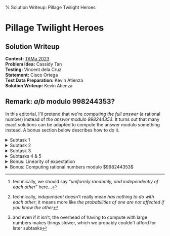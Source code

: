 % Solution Writeup: Pillage Twilight Heroes


# Pillage Twilight Heroes  
## Solution Writeup

**Contest:** [TAMa 2023](https://noi.ph/tama-2023/)  
**Problem Idea:** Cassidy Tan  
**Testing:** Vincent dela Cruz  
**Statement:** Cisco Ortega  
**Test Data Preparation:** Kevin Atienza  
**Solution Writeup:** Kevin Atienza  



<div class="editorial-section">

## Remark: $a/b$ modulo $998244353$?

In this editorial, I'll pretend that we're *computing the full answer* (a rational number) instead of *the answer modulo $998244353$*. It turns out that many exact solutions can be adapted to compute the answer modulo something instead. A bonus section below describes how to do it.
</div>


<details class="editorial-section"><summary class="h2">Subtask 1</summary>

For Subtask 1, I'll describe a solution that doesn't use a lot of insights and essentially only uses **dynamic programming** (DP) (aside from the definition of [expected value](https://en.wikipedia.org/wiki/Expected_value)). You could also solve this subtask with *pen and paper* by using the solution for Subtask 2, which is perfectly doable by hand (and easier to implement as well).


### Expected value &#x21DD; Counting

If you have some sort of &ldquo;random variable&rdquo; $X$, then we say that the **expected value** of $X$, denoted $\operatorname{E}[X]$, is the weighted sum of the possible results of $X$, weighted by their probabilities. More formally, if the possible results are $\{x_1, x_2, \ldots, x_k\}$ with respective probabilities $p_1, p_2, \ldots, p_k$, then
$$\operatorname{E}[X] := p_1x_1 + p_2x_2 + \ldots + p_kx_k,$$
or in summation notation,
$$\operatorname{E}[X] := \sum_{i=1}^k p_ix_i.$$
The expected value of $X$ can be thought of as the *average* value of $X$, when an experiment is performed many, many times and averaging the value of $X$ across them.

Here are some examples:

- If $X$ represents the result of throwing a die, then the possible results are $\{1, 2, \ldots, 6\}$, each with probability $1/6$, so the expected value is
$$\operatorname{E}[X] = \frac{1}{6}\cdot 1 + \frac{1}{6}\cdot 2 + \ldots + \frac{1}{6}\cdot 6 = \frac{1}{6}(1 + 2 + \ldots + 6) = \frac{21}{6} = 3.5.$$
- If $Y$ represents the *sum* of the results of throwing two dice, then the possible results are $\{2, 3, 4, \ldots, 12\}$. The probabilities are no longer uniform, e.g., $7$ is much more probable than $2$ or $12$. The full table of probabilities is:
    $$\begin{array}{r|ccccccccccc}
    \text{result}      & 2 & 3 & 4 & 5 & 6 & 7 & 8 & 9 & 10 & 11 & 12 \\
    \hline
    \text{probability} & \frac{1}{36} & \frac{2}{36} & \frac{3}{36} & \frac{4}{36} & \frac{5}{36} & \frac{6}{36} & \frac{5}{36} & \frac{4}{36} & \frac{3}{36} & \frac{2}{36} & \frac{1}{36}
\end{array}$$
and you can check that the expected value of $Y$ is
$$\operatorname{E}[Y] = \frac{252}{36} = 7.$$

So let's define a random variable $T$ representing the result of the process outlined in the problem statement. The process chooses $w$ numbers randomly[^1] between $1$ and $k$, and $T$ is calculated as the *sum* of the $n$ largest elements, so the possible results are between $n$ and $nk$. If we write the probability of obtaining the result $t$ as $p_t$, then the answer is
$$\operatorname{E}[T] = \sum_{t=n}^{nk}\, p_t\,t.$$
So we are done if we can compute $p_t$ for each $t$ from $n$ to $nk$.

Now, the process has $k^w$ possible outcomes&mdash;namely all the sequences of length $w$, each element of which is between $1$ and $k$&mdash;and each of those outcomes is equally likely. Therefore, we can simply *count* the number of outcomes that result in a sum of $t$, then divide by $k^w$ to get the probability. If we write the *number* of sequences whose sum of $n$ largest elements is $t$ as $c_t$, then we simply have
$$p_t = \frac{c_t}{k^w}.$$

So we've now reduced the problem to computing the $c_t$s. Now, a sum of $t$ can arise in multiple ways. For example, if $n = 3$ and $t = 10$, then the top $3$ values of the sequence (each in sorted order) could be $[2, 3, 5]$, or it could be $[2, 4, 4]$, or $[1, 1, 8]$, or something else. So, to count the number of sequences whose sum of $n$ largest elements is $t$, we need to enumerate all possible sequences of top $n$ values whose sum is $t$, and for each one, count the number of sequences of length $w$ whose sequence of top $n$ values is *that* sequence.

If that's confusing, let's formalize a bit. Let's define a **winner sequence** as a *sorted* sequence of $n$ values, each of which is between $1$ and $k$. Winner sequences are exactly the possible &ldquo;sequences of $n$ largest values&rdquo;. Now, if $W$ is a winner sequence, let's define $c(W, w)$ as the number of length-$w$ sequences whose sequence of $n$ largest values is $W$. Then you may check that the following equation holds
$$c_t = \sum_{\substack{\text{$W$ is a winner sequence} \\ \mathit{sum}(W) = t}} c(W, w).$$
Thus, we've further reduced the problem to that of computing $c(W, w)$ across all winner sequences $W$. And as it turns out, for Subtask 1, there aren't that many winner sequences. We can see this by simply enumerating them all (say with a computer). Finding a formula for the number of them isn't that hard either:
<div class="task">
**Exercise:** Show that the number of winner sequences is exactly $\binom{n + k - 1}{n}$.
</div>
For Subtask 1, $n = 5$ and $k = 5$, so $\binom{n + k - 1}{n} = 126$, so there are indeed only a few of them.


### Computing $c(W, w)$

Thinking &ldquo;DP-cally&rdquo;, we now attempt to build the length-$w$ sequence element by element. As we build the sequence, its &ldquo;sequence of $n$ largest elements&rdquo; changes as well.

Let's be more precise. For a sequence $S$, let's call the &ldquo;sequence of $n$ largest elements of $S$&rdquo; its **winning sequence,** and denote it by $W_S$. Now, suppose we insert the value $v$ to $S$. Let's denote the updated sequence by $S + [v]$. Then the winning sequence might change because of $v$. Specifically, the new winning sequence is obtained by *inserting* $v$ to $W_S$ in its proper sorted location, and then dropping the lowest element. (Can you see why?) Let's denote the process of &ldquo;inserting a value $v$ to a sequence $W$ in its proper sorted location, and then dropping the lowest element&rdquo; as a *pushpop* operation, and denote it by $\mathit{pushpop}(W, v)$. Then what we're saying is that the winning sequence of $S + [v]$ is related to the winning sequence of $S$ via a pushpop operation&mdash;specifically,
$$W_{S + [v]} = \mathit{pushpop}(W_S, v).$$

We can now think recursively, and find a recurrence for $c(W, w)$, as follows. Every sequence of length $w$ can be obtained by taking a sequence $S$ of length $w - 1$ and then appending some value $v$ (between $1$ to $k$) to it. And as described above, the new winning sequence $W_{S + [v]}$ is just $\mathit{pushpop}(W_S, v)$. Notice that this latter expression only depends on $W_S$, not on $S$ itself. Thus, for each possible *winner* sequence $W'$, we could simply collect the sequences $S$ with $W'$ as their winning sequence, and notice that the new winning sequence must be $\mathit{pushpop}(W', v)$. In other words, we have the equation
$$c(W, w) = \!\!\!\!\sum_{\substack{W'\,\,\,\, \\ \text{$W'$ is a winner sequence}}} \sum_{\substack{1 \le v \le k \,\,\,\, \\ \mathit{pushpop}(W', v) = W}} \!\!\!\!(\text{number of sequences $S$ of length $w - 1$ whose winning sequence is $W'$}).$$
But the summand is just $c(W', w - 1)$ by definition! Therefore, we obtain the recurrence
$$c(W, w) = \sum_{\substack{W'\,\,\,\, \\ \text{$W'$ is a winner sequence}}} \sum_{\substack{1 \le v \le k \,\,\,\, \\ \mathit{pushpop}(W', v) = W}} c(W', w - 1),$$
and we can use this to compute all $c(W, w')$ we need, via DP: we build a *table* of results, one for each winner sequence $W$ and each $w' \le w$. Each entry of the table can be computed using the summation above. Since our formula for $c(W, w')$ only depends on $c(W', w' - 1)$, i.e., those with a smaller $w'$ value, if we compute the table in increasing order of $w'$, those values have already been computed, and are already on the table. Thus, we'll be able to compute the final result all the way up to $w$, which is what we wanted.

Now, as for the base case, you could just directly count the sequences for, say, $w' = n$, since the winning sequence is basically the *sorted* version of the sequence itself. Alternatively, we can use $w' = 0$ as our base case, though we need to think about what the winning sequence of a sequence with less than $n$ elements should be. Well, it makes sense to say that the winning sequence must be the whole sequence as well, just sorted. And instead of a *pushpop* operation, we could simply use a *push* operation, at least while the sequence still has length less than $n$.

With this, we now have a solution! What's the running time? Well, the table has an entry for each $(W, w')$ with $W$ a winner sequence and $w' \le w$. Recall that there are $\binom{n + k - 1}{n}$ winner sequences, so there are $\approx \binom{n + k - 1}{n}w$ entries. Each entry is computed with the sum above, which clearly has at most $\binom{n + k - 1}{n}k$ summands (often much less). Therefore, the amount of steps is roughly proportional to
$$\approx \binom{n + k - 1}{n}w\cdot \binom{n + k - 1}{n}k = \binom{n + k - 1}{n}^2 wk.$$
For Subtask 1, this is good enough; my straightforward Python implementation computes the *full* answer in less than one second.

<div class="caution">
**Note:** Understanding this implementation is *not* required to understand the following sections, so you may skip it.
</div>

<details class="code"><summary class="h4">Code (Python)</summary>

```python
from fractions import Fraction as Frac
from functools import cache
from itertools import combinations_with_replacement
from math import comb

def solve(n, w, k):
    @cache
    def pushpop(W, v):
        return tuple(sorted([*W, v])[-n:])

    @cache
    def winner_sequences(n):
        return tuple(combinations_with_replacement(range(1, k+1), n))

    assert len(winner_sequences(n)) == comb(n + k - 1, n)  # sanity check

    @cache
    def c(W, w):
        assert len(W) == min(w, n)  # sanity check

        if w == 0:
            return 1
        else:
            return sum(c(WW, w - 1)
                for WW in winner_sequences(min(w - 1, n))
                for v in range(1, k+1)
                if pushpop(WW, v) == W
            )

    def c_(t):
        return sum(c(W, w) for W in winner_sequences(n) if sum(W) == t)

    def p_(t):
        return Frac(c_(t), k**w)

    return sum(p_(t) * t for t in range(n, n*k + 1))
```
</details>

<div class="remarks">
**Remark:** The implementation tries to copy the mathematical formulas above as closely as possible. As a result, it's highly unoptimized, and there are definitely several improvements that be made. But the main point is that even such unoptimized code is enough to solve the subtask.
</div>

</details>



<details class="editorial-section"><summary class="h2">Subtask 2</summary>

### Linearity of expectation

To find faster solutions, we use something called the &ldquo;**linearity of expectation**&rdquo;. Linearity of expectation means two things:

- $\operatorname{E}[\alpha X] = \alpha \operatorname{E}[X]$ for any random variable $X$ and any constant $\alpha$, and
- $\operatorname{E}[X_1 + X_2] = \operatorname{E}[X_1] + \operatorname{E}[X_2]$ for any two random variables $X_1$ and $X_2$.

The first one is quite intuitive; after all, it's just scaling the values, so the *average* should just be scaled appropriately. However, the second property&mdash;additivity&mdash;may be surprising. The property could be intuitive in the case where $X_1$ and $X_2$ are *independent*, but linearity doesn't *require* them to be&mdash;it's simply *always* true!

In a bonus section below, we'll explain why this is true, but for now, let's first try to apply this to the problem. Let $T$ be the same random variable as before, so it denotes the *sum* of the $n$ largest values of the sequence produced. Now, we define $n$ new random variables $T_1, T_2, \ldots T_n$, where $T_i$ denotes the $i$th largest value of the sequence. Then clearly we have
$$T = T_1 + T_2 + \ldots + T_n = \sum_{i=1}^n T_i.$$
Now, the $T_i$'s are definitely not independent, e.g., knowing the largest value constrains the possible values of the second value, and vice versa. Regardless, *expectation is always additive*, so we have the equality
$$\operatorname{E}[T] = \operatorname{E}[T_1] + \operatorname{E}[T_2] + \ldots + \operatorname{E}[T_n] = \sum_{i=1}^n \operatorname{E}[T_i].$$
Thus, we've reduced the problem to computing $\operatorname{E}[T_i]$ for $1 \le i \le n$, which is potentially more manageable!


### Computing $\operatorname{E}[T_i]$

Let's now try to compute $\operatorname{E}[T_i]$, the expected value of the $i$th largest element of the sequence. The possible values are between $1$ and $k$, so by definition, we have
$$\operatorname{E}[T_i] = \sum_{v=1}^k \operatorname{P}[T_i = v]\cdot v,$$
where $\operatorname{P}[T_i = v]$ denotes the probability that $T_i = v$. Next, we again turn probability into counting; noting that there are $k^w$ equally likely possibilities, we have something like
$$\operatorname{P}[T_i = v] = \frac{\mathit{count}_{=v}(i)}{k^w}$$
where $\mathit{count}_{=v}(i)$ denotes the number of sequences whose $i$th largest value is $v$. Thus, we're done if we can compute $\mathit{count}_{=v}(i)$.


### Computing $\mathit{count}_{=v}(i)$

We can compute $\mathit{count}_{=v}(i)$ by noting that:

<div class="theorem">

**Theorem 1:** The $i$th largest value of a sequence is $v$ if and only if

- the sequence has $< i$ elements greater than $v$, and
- the sequence has $\le w - i$ elements less than $v$.

</div>
This is fairly intuitive, and you should try to prove it yourself &#128578;.
<details class="proof"><summary class="h4">Proof</summary>
Sort the sequence in **decreasing** order, so the $i$th element denotes the $i$th largest value.

(&rArr;) Now, suppose the $i$th largest element is $v$, i.e., the element at index $i$ is $v$. Then because the sequence is decreasing,

- only indices $1$ to $i - 1$ can have a value greater than $v$, and there are $< i$ of them; and
- only indices $i + 1$ to $w$ can have a value less than $v$, and there are $\le w - i$ of them.

(&lArr;) On the other hand,

- if the sequence has $< i$ values greater than $v$, then $> w - i$ values must be at most $v$. Since the sequence is decreasing, indices $i$ to $w$ must have values at most $v$; and
- if the sequence has $\le w - i$ values less than $v$, then $\ge i$ values must be at least $v$. Since the sequence is decreasing, indices $1$ to $i$ must have values at least $v$.

In particular, the value at index $i$ must be at most $v$ and at least $v$ at the same time, so it must be equal to $v$, i.e., the $i$th largest value is $v$.
</details>

Thus, we want to count the number of sequences with $< i$ elements greater than $v$ and $\le w - i$ elements less than $v$. Let

- $\ell$ be the number of elements $< v$, and
- $g$ be the number of elements $> v$,

so that $\ell \le w - i$ and $g < i$. Then using Theorem 1, we have the equality
$$\mathit{count}_{=v}(i) = \sum_{\ell=0}^{w-i} \sum_{g=0}^{i-1} c(\ell, g, v)$$
where $c(\ell, g, v)$ is the number of sequences with exactly $\ell$ elements $< v$ and exactly $g$ elements $> v$. Finally, counting $c(\ell, g, v)$ is easy, because to build such a sequence, we could use the following process:

1. Among the $w$ indices, we first choose which $\ell$ elements will be $< v$. There are $\binom{w}{\ell}$ ways to do this.
2. Next, among the $w - \ell$ remaining indices, we choose which $g$ elements will be $> v$. There are $\binom{w - \ell}{g}$ ways to do this, and the remaining $w - \ell - g$ indices must contain the value $v$.
3. Next, we choose the actual values of the elements $< v$. There are $\ell$ values to choose, and each one is an independent choice of a number between $1$ and $v-1$, so there are $(v-1)^{\ell}$ ways to do this.
4. Finally, we choose the actual values of the elements $> v$. There are $g$ values to choose, and each one is an independent choice of a number between $v+1$ and $k$, so there are $(k-v)^g$ ways to do this.

Thus, all in all, there are
$$c(\ell, g, v) = \binom{w}{\ell} \cdot \binom{w - \ell}{g} \cdot (v-1)^{\ell} \cdot (k-v)^g$$
such sequences.

We now have a complete solution! How fast does it run? Well, we need to compute $\operatorname{E}[T_i]$ for $1 \le i \le n$, which in turn require the values $\mathit{count}_{=v}(i)$ for $1 \le i \le n$ and $1 \le v \le k$, which in turn require the values $c(\ell, g, v)$ for $0 \le \ell \le w - 1$, $0 \le g \le n - 1$ and $1 \le v \le k$.

- Each $c(\ell, g, v)$ value is a product of some binomial coefficients and powers. The powers can all be computed with fast exponentiation, or they could just be precomputed in a table at the beginning (since all powers we need have bases less than $k$, and exponents less than $w$), and the binomial coefficients can also be precomputed in a table, either via Pascal's identity, or precomputing factorials and using
$$\binom{a}{b} = \frac{a!}{(a - b)!b!}.$$
Therefore, we could say that each $c(\ell, g, v)$ can be computed in a constant amount of steps, and since there are $\approx wnk$ of them, the total number of steps to compute them all is $\approx wnk$.

- To compute the $\mathit{count}_{=v}(i)$ values, note that there are $kn$ such values, and each one is computed with a summation with $\approx wn$ summands. Therefore, it takes $\approx wn^2 k$ steps to compute them all.

- The formula for $\operatorname{E}[T]$ has $n$ summands, each of which has a formula with $k$ summands, so this takes $\approx nk$ steps.

- Finally, we also need to account for the precomputation of factorials and powers. There are $\approx w$ factorials and $\approx kw$ powers to precompute, so their precomputation takes $\approx kw$ steps.

Thus, the running time is dominated by the computation of $\mathit{count}_{=v}(i)$. For Subtask 2, we have $wn^2 k = 6\cdot 10^9$, so the number of steps seems small enough for this to be waitable if you use a fast language and a highly optimized implementation. It may be slow though, so instead of that, let's just improve our algorithm further.


### Computing $\mathit{count}_{=v}(i)$ more quickly

Let's look at $\mathit{count}_{=v}(i)$ again. It denotes the number of sequences whose $i$th largest value is exactly $v$. It turns out that it's easier to count the number of sequences whose $i$th largest value is **at most $v$**. Even more nicely, it turns out that you can use the latter to compute the former!

To see this, let's define $\mathit{count}_{\le v}(i)$ to be the number of sequences whose $i$th largest value is at most $v$. Then we easily have:
<div class="theorem">
**Claim:** $\mathit{count}_{=v}(i) = \mathit{count}_{\le v}(i) - \mathit{count}_{\le v - 1}(i)$.
</div>
<div class="proof">

**Proof:** Left as an exercise to the reader.
</div>

So we've reduced the problem to computing $\mathit{count}_{\le v}(i)$ for $0 \le v \le k$ and $1 \le i \le n$. So what? Well, here's what. It turns out that we can find a version of Theorem 1 that applies to $\mathit{count}_{\le v}(i)$:
<div class="theorem">

**Theorem 2:** The $i$th largest value of a sequence is at most $v$ if and only if the sequence has $< i$ elements greater than $v$.
</div>
<div class="proof">

**Proof:** Left as an exercise to the reader.
</div>

And as you may notice, Theorem 2 is much simpler than Theorem 1!

We can now use a similar counting argument as before. Let $g$ be the number of elements greater than $v$, so that $g < i$, and we can again write
$$\mathit{count}_{\le v}(i) = \sum_{g=0}^{i-1} c(g, v)$$
where now, $c(g, v)$ denotes the number of sequences with *exactly* $g$ elements greater than $v$. Then we can count $c(g, v)$ similarly as before, except it's even simpler:

1. First, choose the $g$ indices that will be $> v$. There are $\binom{w}{g}$ ways to do this. The rest of the elements will be $\le v$.
2. Then, we choose the actual values of the elements $> v$. There are $g$ values to choose, and each one is an independent choice of a number between $v+1$ and $k$, so there are $(k-v)^g$ ways to do this.
3. Finally, we choose the actual values of the elements $\le v$. There are $w - g$ values to choose, and each one is an independent choice of a number between $1$ and $v$, so there are $v^{w - g}$ ways to do this.

Therefore, we have the simpler formula
$$c(g, v) = \binom{w}{g}\cdot (k - v)^g \cdot v^{w - g}.$$

We can now estimate the new running time. We now expect it to be better since the formulas are now simpler, and in particular, the double nested summations have become single summations. In fact, if we perform the same estimation, we find that the number of steps is $\approx wk + n^2 k$, which is now definitely fast enough for Subtask 2!

<div class="task">
**Bonus:** We can similarly define $\mathit{count}_{\ge v}(i)$ and write
$$\mathit{count}_{= v}(i) = \mathit{count}_{\ge v}(i) - \mathit{count}_{\ge v + 1}(i).$$
What happens to the running time when you base your algorithm on this?
</div>

</details>



<details class="editorial-section"><summary class="h2">Subtask 3</summary>

The main change from Subtask 2 to Subtask 3 is that $w$ is vastly increased, which means the portion of our previous algorithm that takes $\approx wk$ steps is now unacceptable. Let's recap what those steps are:

1. precomputing factorials up to $w$, and
2. precomputing powers up to base $k$ and up to exponent $w$.

Among these, the second one clearly dominates the running time. But we can essentially get rid of the second one by simply *not* precomputing powers, and instead just fast exponentiation to compute them when needed! This makes the running time slightly worse&mdash;fast exponentiation takes $\mathcal{O}(\lg w)$ steps for an exponent the size of $w$&mdash;but that's a very worthwhile tradeoff, because you can check that the number of steps improves from $\mathcal{O}(wk + n^2 k)$ to 
$$\mathcal{O}(w + n^2 k + nk \lg w).$$
This is now acceptable for Subtask 3 &#128578;.

Now, there's still that factor $w$ in the running time, which in the current subtask is probably ok since $w = 10^8$. However, in later subtasks, $w = 10^{16}$, which suggests that that bit can still be improved further.

How can we improve it? Well, the main reason for needing factorials up to $w$ is so that we can compute binomial coefficients. But looking closer, notice that we actually only need binomial coefficients **at exactly row $w$**. Furthermore, we actually only need the first $n$ coefficients in it. And as it turns out, there's a way to compute a row of binomial coefficients one by one, starting from the leftmost one, by using the following recurrence (which is easy to prove using the factorial formula):
$$\binom{w}{g} = \binom{w}{g - 1}\cdot \frac{w - g + 1}{g},$$
with base case simply $\binom{w}{0} = 1$. So now, instead of precomputing factorials, we may simply precompute the needed binomial coefficients using this recurrence with just $\approx n$ steps! The running time then improves to
$$\mathcal{O}(n^2 k + nk \log w),$$
which is really cool.

</details>



<details class="editorial-section"><summary class="h2">Subtasks 4 & 5</summary>

Our previous algorithm is now too slow; in particular, that $\mathcal{O}(n^2 k)$ bit in the running time is now too large. For the rest of the subtasks, I'll just give a couple of hints to guide you towards faster solutions.

<details class="task"><summary class="h4">Hint 1</summary>
Do you really have to compute the whole sum
$$\mathit{count}_{\le v}(i) = \sum_{g=0}^{i-1} c(g, v)$$
every time?
</details>

<details class="task"><summary class="h4">Hint 2</summary>
Notice that
$$(k - v)^g\cdot v^{w - g} = v^w \cdot \left(\frac{k - v}{v}\right)^g.$$
Letting $x_v := \frac{k - v}{v}$, this is the same as $v^w x_v^g$.
</details>



</details>



<details class="editorial-section"><summary class="h2">Bonus: Linearity of expectation</summary>

This section is devoted to explaining why expectation is *linear*. Recall from above that linearity means two properties:

- **Scaling:** $\operatorname{E}[\alpha X] = \alpha \operatorname{E}[X]$ for any random variable $X$ and any constant $\alpha$, and
- **Additivity:** $\operatorname{E}[X_1 + X_2] = \operatorname{E}[X_1] + \operatorname{E}[X_2]$ for any two random variables $X_1$ and $X_2$.

The first one is simple enough, and you should be able to prove it yourself &#128578;. The real surprise is the second, which holds even if $X_1$ and $X_2$ are not independent. (For independent variables, this may not be a surprise, since &ldquo;clearly&rdquo; the variables have nothing to do with each other,[^2] so the averages should &ldquo;just add up.&rdquo;)

Let's see an example of this, using our current problem itself, with $n = 2$, $w = 3$ and $k = 2$. In this case, we have
$$T = T_1 + T_2$$
where $T_i$ is the value of the $i$th largest element. Clearly, $T_1$ and $T_2$ are not independent; for example, we know that $T_1$ is at least $T_2$, so if $T_2$ is $2$, then $T_1$ must be $2$ as well.

Regardless, we will now illustrate that
$$\operatorname{E}[T] = \operatorname{E}[T_1] + \operatorname{E}[T_2]$$
by simply enumerating all $2^3 = 8$ possible sequences:

- For $[1, 1, 1]$, we have $T_1 = 1$, $T_2 = 1$ and $T = 2$;
- For $[1, 1, 2]$, we have $T_1 = 2$, $T_2 = 1$ and $T = 3$;
- For $[1, 2, 1]$, we have $T_1 = 2$, $T_2 = 1$ and $T = 3$;
- For $[1, 2, 2]$, we have $T_1 = 2$, $T_2 = 2$ and $T = 4$;
- For $[2, 1, 1]$, we have $T_1 = 2$, $T_2 = 1$ and $T = 3$;
- For $[2, 1, 2]$, we have $T_1 = 2$, $T_2 = 2$ and $T = 4$;
- For $[2, 2, 1]$, we have $T_1 = 2$, $T_2 = 2$ and $T = 4$;
- For $[2, 2, 2]$, we have $T_1 = 2$, $T_2 = 2$ and $T = 4$.

We can now compute the averages as follows:
$$\begin{align*}
\operatorname{E}[T_1] &= \frac{1 + 2 + 2 + 2 + 2 + 2 + 2 + 2}{8} = 1.875;\\
\operatorname{E}[T_2] &= \frac{1 + 1 + 1 + 2 + 1 + 2 + 2 + 2}{8} = 1.5;\\
\operatorname{E}[T]   &= \frac{2 + 3 + 3 + 4 + 3 + 4 + 4 + 4}{8} = 3.375,
\end{align*}$$
and sure enough, $3.375 = 1.875 + 1.5$, even though $T_1$ and $T_2$ are not independent.

But actually, this little calculation illustrates pretty well *why* expectation is additive; we're simply adding the same things in different ways! To illustrate this further, we can tabulate everything as follows:
$$\begin{array}{l|l|lll}
s & p_s & T_1 & T_2 & T \\
\hline
[1, 1, 1] & \frac{1}{8} & 1 & 1 & 2 \\
[1, 1, 2] & \frac{1}{8} & 2 & 1 & 3 \\
[1, 2, 1] & \frac{1}{8} & 2 & 1 & 3 \\
[1, 2, 2] & \frac{1}{8} & 2 & 2 & 4 \\
[2, 1, 1] & \frac{1}{8} & 2 & 1 & 3 \\
[2, 1, 2] & \frac{1}{8} & 2 & 2 & 4 \\
[2, 2, 1] & \frac{1}{8} & 2 & 2 & 4 \\
[2, 2, 2] & \frac{1}{8} & 2 & 2 & 4.
\end{array}$$
Now, the $T$ column is clearly the sum of the $T_1$ and $T_2$ columns. We can now *distribute* the probabilities in each row:
$$\begin{array}{l|lll}
s & p_sT_1 & p_sT_2 & p_sT \\
\hline
[1, 1, 1] & \frac{1}{8} & \frac{1}{8} & \frac{2}{8} \\
[1, 1, 2] & \frac{2}{8} & \frac{1}{8} & \frac{3}{8} \\
[1, 2, 1] & \frac{2}{8} & \frac{1}{8} & \frac{3}{8} \\
[1, 2, 2] & \frac{2}{8} & \frac{2}{8} & \frac{4}{8} \\
[2, 1, 1] & \frac{2}{8} & \frac{1}{8} & \frac{3}{8} \\
[2, 1, 2] & \frac{2}{8} & \frac{2}{8} & \frac{4}{8} \\
[2, 2, 1] & \frac{2}{8} & \frac{2}{8} & \frac{4}{8} \\
[2, 2, 2] & \frac{2}{8} & \frac{2}{8} & \frac{4}{8}.
\end{array}$$
and note that the $p_sT$ column is still the sum of the $p_sT_1$ and $p_sT_2$ columns. Finally, computing $\operatorname{E}[T]$ amounts to taking the *sum* of the $p_sT$ column, while computing $\operatorname{E}[T_1] + \operatorname{E}[T_2]$ amounts to taking the sum of the $p_sT_1$ and $p_sT_2$ columns separately, then adding them. But these are clearly the same! (And this worked even if $T_1$ and $T_2$ aren't independent.)

It should now not be too hard to formalize this argument and make it more general. If you're interested, here it is:
<details class="proof"><summary class="h4">Proof</summary>

Suppose the sample space $k$ elements
$$\{\omega_1, \omega_2, \ldots, \omega_k\}$$
with respective probabilities $p_1, p_2, \ldots, p_k$. Next, for each $i$, define $t_i$, $u_i$, and $v_i$ as the values that $T$, $T_1$ and $T_2$ take at the element $\omega_i$ of the sample space, i.e., for each $i$:
$$\begin{align*}
T(\omega_i) &= t_i \\
T_1(\omega_i) &= u_i \\
T_2(\omega_i) &= v_i.
\end{align*}$$
Since $T = T_1 + T_2$, we must always have $t_i = u_i + v_i$. Then by the [law of the unconscious statistician](https://en.wikipedia.org/wiki/Law_of_the_unconscious_statistician), 
$$\begin{align*}
\operatorname{E}[T]
&= \sum_{i=1}^k p_i \cdot T(\omega_i) \\
&= \sum_{i=1}^k p_i \cdot t_i \\
&= \sum_{i=1}^k p_i \cdot (u_i + v_i) \\
&= \sum_{i=1}^k p_i \cdot u_i + \sum_{i=1}^k p_i \cdot v_i \\
&= \sum_{i=1}^k p_i \cdot T_1(\omega_i) + \sum_{i=1}^k p_i \cdot T_2(\omega_i) \\
&= \operatorname{E}[T_1] + \operatorname{E}[T_2].
\end{align*}$$
</details>

Just as practice, you could try proving the *scaling* property formally yourself:
<div class="task">
**Exercise:** Prove the *scaling* property of expectation formally.
</div>
</details>



<details class="editorial-section"><summary class="h2">Bonus: Computing rational numbers modulo $998244353$</summary>

All solutions we described above compute the *full* answer, i.e., we pretend we were working on $\mathbb{R}$ where we can add, subtract, multiply, and crucially, divide, numbers. Actually, we could also pretend we are working on $\mathbb{Q}$, i.e., the rationals, since all intermediate results are clearly rational, and we can also do the same arithmetic operations there.

Now, in many problems, we can usually convert such full-answer solutions into solutions that compute the answer mod $m$, say $m = 998244353$, because we can also add, subtract and multiply numbers mod $m$. However, division mod $m$ is more complicated; it sometimes doesn't work at all. To see this, let $m = 10$, and note that $12 \equiv 32 \pmod{10}$, but dividing by $4$ fails:
$$\frac{12}{4} = 3 \not\equiv 8 = \frac{32}{4} \pmod{10}.$$


### Computing $a/b \bmod m$ by trial and error

Before we tackle this issue, let's first see if we can compute $a/b \bmod m$ based solely on the definition given in the problem statement. Suppose you've computed the full answer as $a/b$, and let's say it's in lowest terms. Then the problem guarantees us that $a/b \bmod m$ is well-defined, and it is the unique number $q$ such that &ldquo;$a/b - q = \frac{a - qb}{b}$ is divisible by $m$&rdquo;, which by definition means that $\frac{a - qb}{b}$ can be written as a fraction whose numerator is divisible by $m$ but whose denominator is not. Now, the fraction $\frac{a - qb}{b}$ is already in lowest terms (why?), so this means two things:

- $b$ must not be divisible by $m$ (which we can check), otherwise there's no hope of $\frac{a - qb}{b}$ being divisible by $m$.
- $a - qb$ is divisible by $m$. To find such a $q$, we could simply use brute force: check each $q$ from $0$ to $m-1$ and find one where $a - qb$ is divisible by $m$. The problem statement says that such a $q$ is unique.

All in all, this takes $\approx m$ steps in the worst case to find $q$, which is the answer we're looking for. With $m = 998244353 \approx 10^9$, that isn't so bad, especially if $a/b$ doesn't have too many digits. So for Subtasks 1 and 2, that's more-or-less okay. But for the larger subtasks the numbers become too large[^3] which makes it not okay, and we clearly need to do something else.


### Working &ldquo;modulo $m$&rdquo;

You might suspect that the reason that dividing by $4$ failed modulo $10$ is that $4$ and $10$ share a common factor. And indeed, that's a good hunch. For example, dividing by $3$ seems to work modulo $10$, which you can check with lots of small examples, or maybe by using a program to do several checks for you, e.g.:
<details class="code"><summary class="h4">Code (Python)</summary>

```python
from math import gcd

def congruent(m, a, b):
    """ a == b (mod m) """
    return (a - b) % m == 0

m = 10

# try denominators coprime with m
denominators = [d for d in range(-100, 100+1) if gcd(m, d) == 1]

for den in denominators:
    print("Checking", den)

    # take several numbers divisible by den
    nums = [den * v for v in range(-1000, 1000+1)]

    for num1 in nums:
        for num2 in nums:
            # check that if num1 == num2 then (num1/den) == (num2/den), mod m
            if congruent(m, num1, num2):
                assert congruent(m, num1 // den, num2 // den)

print("All OK")
```
</details>
You can replace `m = 10`{.python} with other numbers and it still seems to work! So clearly, there seems to be some sense in which division &ldquo;kinda makes sense&rdquo;, as long as the number you're dividing with is coprime with the modulus $m$.

And as it turns out, we can prove that fact!

<div class="theorem">
**Theorem A:** If $da \equiv db \pmod{m}$ and $\gcd(m, d) = 1$, then $a \equiv b \pmod{m}$.
</div>

<div class="proof">

**Proof:** Fairly straightforward, so we leave it to the reader.
</div>

Now that's all well and good, but what we really want is to be able to *divide* modulo $m$. For this, we should answer the following question first: *what is division, really*? Well, dividing is the same as multiplying by the *multiplicative inverse*, that is, $a/b$ is the same as $ab^{-1}$, where $b^{-1} = 1/b$ is the multiplicative inverse of $b$. But what is a multiplicative inverse? Well, $b^{-1}$ is defined as the unique number such that $bb^{-1} = 1$.

Now, as it turns out, multiplicative inverses sometimes exist modulo $m$. In the mod $m$ world, the multiplicative inverse of $b$ is still denoted $b^{-1}$, but this time, it's not a fraction. Nonetheless, it's still defined analogously; $b^{-1}$ is the &ldquo;unique&rdquo; number such that
$$bb^{-1} \equiv 1 \pmod{m}.$$
Note that I put &ldquo;unique&rdquo; in quotes because if $x$ is a multiplicative inverse, then $x + m$ is also one, as is $x + 2m$, $x - m$, etc. But as it turns out, all these numbers are the same mod $m$, which is what we mean by &ldquo;unique&ldquo; here.

We can actually prove that fact, and in fact, something stronger:
<div class="theorem">

**Theorem B:** $b$ has a multiplicative inverse if and only if $b$ and $m$ and coprime, and it is unique if it exists.
</div>

<details class="proof"><summary class="h4">Proof</summary>

(&rArr;) Suppose $b$ has a multiplicative inverse $b'$, so that
$$bb' \equiv 1 \pmod{m}.$$
This is equivalent to saying that there's a $k$ such that
$$bb' - mk = 1.$$
Now, if $d$ is a common divisor of $b$ and $m$, then $d$ divides the left-hand side, so it must also divide the right-hand side, which is $1$. Thus, all common divisors of $b$ and $m$ divide $1$, which means they are coprime.

(&lArr;) Suppose $b$ and $m$ are coprime, so their gcd is $1$. By [Bézout's](https://en.wikipedia.org/wiki/B%C3%A9zout%27s_identity), there are integers $x$ and $y$ such that
$$bx + my = 1.$$
Reducing this modulo $m$ gives
$$bx \equiv 1 \pmod{m},$$
so $x$ is a multiplicative inverse of $b$.

(Uniqueness) Suppose $b'$ and $b''$ are both multiplicative inverses of $b$. Then
$$\begin{align*}
    bb' &\equiv 1 \pmod{m} \\
    bb'' &\equiv 1 \pmod{m},
\end{align*}$$
so
$$bb' \equiv bb'' \pmod{m}.$$
But $m$ and $b$ are coprime (since a multiplicative inverse exists), so by using Theorem A, $b' \equiv b'' \pmod{m}$, so any two multiplicative inverses of $b$ are the same mod $m$.

</details>

<div class="remarks">
**Remark:** The proof can actually be turned into an algorithm to compute the multiplicative inverse, since the integers $x$ and $y$ guaranteed by Bézout's identity can be computed using the **extended version of Euclid's gcd algorithm.**
</div>

So with this, we're now fairly able to &ldquo;divide modulo $m$&rdquo;, as long as the divisors are coprime with $m$. Since we're using the modulus $m = 998244353$ which is prime, most numbers are coprime! The only ones we can't divide with are those divisible by $m$ itself, but since such numbers are $\equiv 0 \pmod{m}$, it makes sense not to be able to divide with them since that's sort of equivalent to dividing by $0$.

Now, that's well and good, but we still need to relate this way of dividing modulo $m$ with the definition given in the statement. As it turns out, everything is okay; we can prove that $a/b \bmod m$, as defined in the statement, is the same as $ab^{-1} \bmod m$, using the following theorem:

<div class="theorem">

**Theorem C:** For a rational $r$, $r \bmod m$ exists if and only if $r$ can be written as $a/b$ with $b$ coprime with $m$, and if it exists, then we have the equality
$$(a/b \bmod m) = (ab^{-1} \bmod m).$$
</div>

For this theorem to work, we will amend the definitions given in the statement as follows: We say a rational is **divisible by $m$** if it can be written as $a/b$ with $a$ divisible by $m$ and $b$ *coprime* with $m$. This is equivalent to the definition in the statement when $m$ is prime, but is friendlier to nonprime moduli.

<details class="proof"><summary class="h4">Proof</summary>

(&rArr;) Suppose $r \bmod m$ exists, i.e., there's a unique $q$ such that $r - q$ is &ldquo;divisible by $m$&rdquo; (as defined above). Writing $r$ in lowest terms as $a/b$, we note that $a/b - q = \frac{a - bq}{b}$ is also in lowest terms.

By definition of divisibility, $\frac{a - qb}{b}$ can be written as $a'/b'$ with $m$ dividing $a'$ but coprime with $b'$. Since
$$\frac{a - qb}{b} = \frac{a'}{b'}$$
and the former is in lowest terms, it follows that $a - qb$ is a divisor of $a'$ and $b$ is a divisor of $b'$. But if $m$ and $b'$ are coprime and $b \mid b'$, then $m$ and $b$ must be coprime as well.

(&lArr;) Suppose $r = a/b$ with $b$ is coprime with $m$. Then I claim that
$$q := (ab^{-1} \bmod m)$$
satisfies the definition of $r \bmod m$. Note that
$$r - q = \frac{a - qb}{b},$$
and we already know $b$ is coprime with $m$, so it's sufficient to show that $a - qb$ is divisible by $m$, i.e., $a \equiv qb \pmod{m}$. That's shown as follows:
$$\begin{align*}
qb 
&\equiv (ab^{-1})b \\
&\equiv a(bb^{-1}) \\
&\equiv a\cdot(1) \\
&= a \pmod{m}.
\end{align*}$$

So $r - q$ is indeed divisible by $m$. All that remains is to show that $q$ is the unique one satisfying the definition. If $q'$ also satisfies the definition, then $\frac{a - q'b}{b}$ is also divisible by $m$, so we can write it as
$$\frac{a - q'b}{b} = \frac{a'}{b'}$$
with $m$ dividing $a'$ and coprime with $b'$. Rearranging this gives
$$(a - q'b)b' = a'b.$$
Because $m \mid a'$, $m$ must divide the left-hand side $(a - q'b)b'$ as well, but since $m$ and $b'$ are coprime, $m$ must divide $a - q'b$, i.e.,
$$a \equiv q'b \pmod{m}.$$
Multiplying both sides by $b^{-1}$, we get
$$q' \equiv ab^{-1} \equiv q \pmod{m}.$$
In other words, any other possible value $q'$ of $(r \bmod m)$ must be equal to $q = (ab^{-1} \bmod m)$, so it's unique.
</details>

<div class="theorem">

**Corollary:** Suppose $r$ cannot be written as $a/b$ with $b$ coprime with $m$. Then there is *no* integer $q$ such that $r - q$ is divisible by $m$.
</div>
Note that this doesn't follow immediately from the definition, since if $r \bmod m$ doesn't exist, then all we can say from the definition is that there isn't *exactly one* $q$ such that $r - q$ is divisible by $m$. In particular, there may be zero, or there may be more than one. This corollary rules out the latter.

<details class="proof"><summary class="h4">Proof</summary>

We prove the contrapositive.

Suppose there is a $q$ such that $r - q$ is divisible by $m$. Notice that the &ldquo;(&rArr;)&rdquo; portion of the previous proof doesn't really use the fact that $q$ is unique, so the proof also goes through here just fine, and it proves that $r$ can be written as $a/b$ with $b$ coprime with $m$.
</details>

With this, we can now completely work modulo $m = 998244353$ all throughout! All that we need now is to check that we're only ever dividing with numbers without $m$ as a prime factor. The possible divisors come from $k^w$ and the numbers coming from the computation of $\binom{w}{g}$ with $g < n$. The number $k$ is less than $m$ in all inputs, so $k^w$ is coprime with $m$. And in the first few subtasks, $w$ is also less than $m$, so all factors in $\binom{w}{g}$ are all coprime as well. Finally, in the subtasks where $w$ is very large, recall that we're only computing the first $n$ terms of row $w$ of the binomial coefficient table, and that we're using the recurrence
$$\binom{w}{g} = \binom{w}{g - 1}\cdot \frac{w - g + 1}{g},$$
so we only need to divide with numbers $g < n$. Since $n < m$ for all inputs, this is ok too.

Thus, we can safely divide whenever we need to, and all is well in the world.

</details>

[^1]: technically, we should say &ldquo;*uniformly randomly, and independently of each other*&rdquo; here...

[^2]: technically, *independent* doesn't really mean *has nothing to do with each other*; it means more like *the probabilities of one are not affected if you know the other*

[^3]: and even if it isn't, the overhead of having to compute with large numbers makes things slower, which we probably couldn't afford for later subtasks
